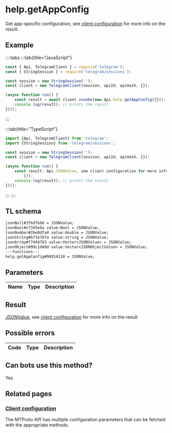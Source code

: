 # help.getAppConfig

Get app-specific configuration, see [client configuration](https://core.telegram.org/api/config#client-configuration) for more info on the result.

## Example

::::tabs
:::tab{title="JavaScript"}

```js
const { Api, TelegramClient } = require('telegram');
const { StringSession } = require('telegram/sessions');

const session = new StringSession('');
const client = new TelegramClient(session, apiId, apiHash, {});

(async function run() {
    const result = await client.invoke(new Api.help.getAppConfig({}));
    console.log(result); // prints the result
})();
```

:::

:::tab{title="TypeScript"}

```ts
import {Api, TelegramClient} from 'telegram';
import {StringSession} from 'telegram/sessions';

const session = new StringSession('');
const client = new TelegramClient(session, apiId, apiHash, {});

(async function run() {
    const result: Api.JSONValue, see client configuration for more info on the result = await client.invoke(new Api.help.getAppConfig({
		}));
    console.log(result); // prints the result
})();
```

:::
::::

## TL schema

```txt
jsonNull#3f6d7b68 = JSONValue;
jsonBool#c7345e6a value:Bool = JSONValue;
jsonNumber#2be0dfa4 value:double = JSONValue;
jsonString#b71e767a value:string = JSONValue;
jsonArray#f7444763 value:Vector<JSONValue> = JSONValue;
jsonObject#99c1d49d value:Vector<JSONObjectValue> = JSONValue;
---functions---
help.getAppConfig#98914110 = JSONValue;
```

## Parameters

| Name | Type | Description |
| :--: | ---- | ----------- |

## Result

[JSONValue](https://core.telegram.org/type/JSONValue), see [client configuration](https://core.telegram.org/api/config#client-configuration) for more info on the result

## Possible errors

| Code | Type | Description |
| :--: | ---- | ----------- |

## Can bots use this method?

Yes

## Related pages

### [Client configuration](https://core.telegram.org/api/config)

The MTProto API has multiple configuration parameters that can be fetched with the appropriate methods.

